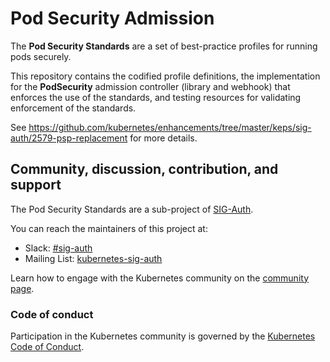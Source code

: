 # Pod Security Admission

<!-- TODO: Placeholder README. Update with more detail and repo contents once initial implementation is in place. -->

The **Pod Security Standards** are a set of best-practice profiles for running pods securely.

This repository contains the codified profile definitions, the implementation for the
**PodSecurity** admission controller (library and webhook) that enforces the use of the standards,
and testing resources for validating enforcement of the standards.

See https://github.com/kubernetes/enhancements/tree/master/keps/sig-auth/2579-psp-replacement for more details.

## Community, discussion, contribution, and support

The Pod Security Standards are a sub-project of [SIG-Auth](https://github.com/kubernetes/community/tree/master/sig-auth).

You can reach the maintainers of this project at:

- Slack: [#sig-auth](https://kubernetes.slack.com/messages/sig-auth)
- Mailing List: [kubernetes-sig-auth](https://groups.google.com/forum/#!forum/kubernetes-sig-auth)

Learn how to engage with the Kubernetes community on the [community page](http://kubernetes.io/community/).

### Code of conduct

Participation in the Kubernetes community is governed by the [Kubernetes Code of Conduct](code-of-conduct.md).

